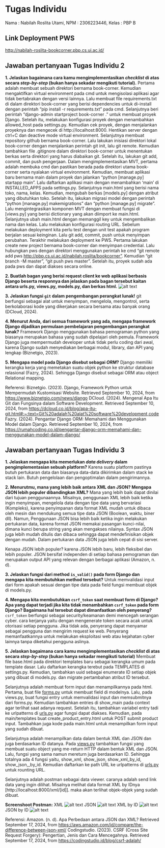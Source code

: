 # Tugas Individu 

Nama    : Nabilah Roslita Utami,
NPM     : 2306223446,
Kelas   : PBP B

## Link Deployment PWS

http://nabilah-roslita-bookcorner.pbp.cs.ui.ac.id/

## Jawaban pertanyaan Tugas Individu 2

****1. Jelaskan bagaimana cara kamu mengimplementasikan *checklist* di atas secara *step-by-step* (bukan hanya sekadar mengikuti tutorial).****
Pertama adalah membuat sebuah direktori bernama book-corner. Kemudian mengaktifkan virtual environment pada cmd untuk mengisolasi aplikasi agar tidak bertabrakan dengan versi lainnya. Lalu membuat file requirements.txt di dalam direktori book-corner yang berisi dependencies untuk di-install dengan perintah “pip install -r requirements.txt” pada cmd. Selanjutnya beri perintah “django-admin startproject book-corner .” untuk membuat proyek Django. Setelah itu, melakukan konfigurasi proyek dengan menambahkan allowed_host pada settings.py. Kemudian cek proyek, dengan menjalankan proyeknya dan mengecek di  http://localhost:8000. Hentikan server dengan ctrl+C dan deactive mode virtual environment.
Selanjutnya membuat repository github bernama book-corner. Lalu lakukan inisiasi direktori lokal book-corner dengan menjalankan perintah git init, lalu git remote. Kemudian tambahkan file .gitignore dalam direktori book-corner untuk menentukan berkas serta direktori yang harus diabaikan git. Setelah itu, lakukan git add, commit, dan push pengerjaan. 
Dalam mengimplementasikan MVT, pertama adalah membuka cmd dan pastikan berada pada direktori utama book-corner serta nyalakan virtual environment. Kemudian, membuat aplikasi baru bernama main dalam proyek dan jalankan “python [manage.py] startapp main”. Lalu daftarkan aplikasi main dengan menambahkan ‘main’ di INSTALLED_APPS pada settings.py. Selanjutnya main.html yang berisi nama toko, nama, kelas. Kemudian, mengubah berkas [models.py] dengan atribut yang dibutuhkan toko. Setelah itu, lakukan migrasi model dengan perintah “python [manage.py] makemigrations” dan “python [manage.py] migrate”. Lalu mengintegrasikan komponen MVT dengan membuat fungsi di [views.py] yang berisi dictionary yang akan diimport ke main.html. Selanjutnya ubah main.html dengan memanggil key untuk mengembalikan nama dan kelas. Lalu melakukan konfigurasi routing URL. Sebelum melakukan deployment kita perlu test dengan unit test apakah program berjalan sesuai keinginan. Lalu git add, commit, push untuk menyimpan perubahan.
Terakhir melakukan deployment ke PWS. Pertama lakukan create new project bernama book-corner dan menyimpan credential. Lalu hubungkan pws dengan direktori menggunakan perintah ke cmd “git remote add pws http://pbp.cs.ui.ac.id/nabilah.roslita/bookcorner”. Kemudian “git branch -M master”, “git push pws master”. Setelah itu, proyek sudah ada pada pws dan dapat diakses secara online.

****2. Buatlah bagan yang berisi request client ke web aplikasi berbasis Django beserta responnya dan jelaskan pada bagan tersebut kaitan antara urls.py, views.py, models.py, dan berkas html.****
![alt text](https://github.com/nabilahru/book-corner/blob/main/Bagan%20Request%20Client%C2%A0ke%20Web%20Aplikasi%20Django.png?raw=true)

****3. Jelaskan fungsi `git` dalam pengembangan perangkat lunak!****
git berfungsi sebagai alat untuk menyimpan, mengelola, mengontrol, serta berkolaborasi kode yang dikerjakan secara bersama atau banyak orang (DCloud, 2024).

****4. Menurut Anda, dari semua framework yang ada, mengapa framework Django dijadikan permulaan pembelajaran pengembangan perangkat lunak?****
Framework Django menggunakan bahasa pemograman python yang biasanya merupakan bahasa yang sudah dipelajari oleh pemula. Framework Django juga mempermudah developer untuk tidak perlu coding dari awal, karena Django sudah menyediakan berbagai modul, library, dan API yang lengkap (Biznetgio, 2023).

****5. Mengapa model pada Django disebut sebagai *ORM*?****
Django memiliki kerangka kerja yang memetakan suatu objek python ke struktur database relasional (Fazry, 2024). Sehingga Django disebut sebagai ORM atau object Relational mapping.

Referensi:
Biznetgio. (2023). Django, Framework Python untuk Mempermudah Kustomisasi Website. Retrieved September 10, 2024, from https://www.biznetgio.com/news/django
DCloud. (2024). Mengenal Apa Itu Git dan Fungsinya dalam Software Development. Retrieved September 10, 2024, from https://dcloud.co.id/blog/apa-itu-git.html#:~:text=Git%20adalah%20alat%20software%20development,code
Fazry. (2024). Pengantar Django ORM: Memahami dan Menggunakan Model dalam Django. Retrieved September 10, 2024, from https://rumahcoding.co.id/pengantar-django-orm-memahami-dan-menggunakan-model-dalam-django/


## Jawaban pertanyaan Tugas Individu 3
****1. Jelaskan mengapa kita memerlukan *data delivery* dalam pengimplementasian sebuah platform?****
Karena suatu platform pastinya butuh pertukaran data dan biasanya data-data dikirimkan dalam stack ke stack lain. Butuh pengelolaan dan pengoptimalan dalam pengirimannya.

****2. Menurutmu, mana yang lebih baik antara XML dan JSON? Mengapa JSON lebih populer dibandingkan XML?****
Mana yang lebih baik dapat dinilai dari tujuan penggunaannya. Misalnya, penggunaan XML lebih baik ketika ingin menyimpan, mengelola data dengan tipe data yang bervariasi (Kompleks), karena penyimpanan data format XML mudah untuk dibaca oleh mesin dan mendukung semua tipe data JSON (Boolean, waktu, biner dll). Namun, Penggunaan JSON bisa lebih baik ketika ingin melakukan pertukaran data, karena format JSON memakai pasangan kunci-nilai, dimana kunci berupa string yang akan mengakses nilainya. Syntax JSON juga lebih mudah ditulis dan dibaca sehingga dapat mendefinisikan objek dengan mudah. Dalam pertukaran data JSON juga lebih cepat di sisi server.

Kenapa JSON lebih populer? karena JSON lebih baru, lebih fleksibel dan lebih populer. JSON bersifat independen di setiap bahasa pemograman dan merupakan output API yang relevan dengan berbagai aplikasi (Amazon, n. d).

****3. Jelaskan fungsi dari method `is_valid()` pada form Django dan mengapa kita membutuhkan method tersebut?****
Untuk memvalidasi input dari form apakah sesuai dengan tipe data pada field fungsi membuat objek di models.py.

****4. Mengapa kita membutuhkan `csrf_token` saat membuat form di Django? Apa yang dapat terjadi jika kita tidak menambahkan `csrf_token` pada form Django? Bagaimana hal tersebut dapat dimanfaatkan oleh penyerang?****
`csrf_token` berfungsi sebagai security/keamanan demi mencegah serangan cyber. cara kerjanya yaitu dengan mengenerate token secara acak untuk otorisasi setiap pengguna. Jika tidak ada, penyerang dapat menyamar sebagai pengguna dan mengirim request ke web. Penyerang memanfaatkannya untuk melakukan eksploitasi web atau kejahatan cyber lainnya tanpa diketahui pengguna aslinya.  

****5. Jelaskan bagaimana cara kamu mengimplementasikan *checklist* di atas secara *step-by-step* (bukan hanya sekadar mengikuti tutorial)****
Membuat file base.html pada direktori templates baru sebagai kerangka umum pada template dasar. Lalu daftarkan kerangka terebut pada TEMPLATES di settings.py. Kemudian, tambahkan uuid sebagai enumerate ID setiap objek yang dibuat di models.py. dan migrate pertambahan atribut ID tersebut. 

Selanjutnya adalah membuat form input dan menampilkannya pada html. Pertama, buat file [forms.py](http://forms.py) untuk membuat field di modelnya. Lalu, pada views.py, buat fungsi entry untuk memvalidasi input dan memsubmitnya dari forms.py. Kemudian tambahkan entries di show_main pada context agar terlihat saat adanya request. Setelah itu, tambahkan variabel entry tadi ke urlpatterns di [urls.py](http://urls.py) agar fungsi dapat diakses. Kemudian, pada main/templates buat create_product_entry.html untuk POST submit product input. Tambahkan juga kode pada main.html untuk menampilkan form input yang sudah dibuat. 

Selanjutnya adalah menampilkan data dalam bentuk XML dan JSON dan juga berdasarkan ID datanya. Pada [views.py](http://views.py) tambahkan fungsi yang membuat suatu object yang me-return HTTP dalam bentuk XML dan JSON. Lalu, fungsi yang sama namun mereturn juga berdasarkan ID. Sehingga totalnya ada 4 fungsi yaitu, show_xml, show_json, show_xml_by_id, show_json,_by_id. Kemudian daftarkan ke path URL ke urlpatterns di [urls.py](http://urls.py) untuk rounting URL.

Selanjutnya adalah postman sebagai data viewer. caranya adalah send link data yang ingin dilihat. Misalnya melihat data format XML by IDnya [http://localhost:8000/xml/[id]]. maka akan terlihat objek-objek yang sudah dibuat.

****Screenshoot Postman:****
XML
![alt text](https://github.com/nabilahru/book-corner/blob/main/picture/XML.png?raw=true)
JSON
![alt text](https://github.com/nabilahru/book-corner/blob/main/picture/json.png?raw=true)
XML by ID
![alt text](https://github.com/nabilahru/book-corner/blob/main/picture/XML%20by%20ID.png?raw=true)
JSON by ID
![alt text](https://github.com/nabilahru/book-corner/blob/main/picture/JSON%20by%20ID.png?raw=true)

Referensi:
Amazon. (n. d). Apa Perbedaan antara JSON dan XML? Retrieved September 17, 2024, from https://aws.amazon.com/id/compare/the-difference-between-json-xml/
Codingstudio. (2023). CSRF (Cross Site Request Forgery): Pengertian, Jenis dan Cara Mencegahnya. Retrieved September 17, 2024, from https://codingstudio.id/blog/csrf-adalah/
